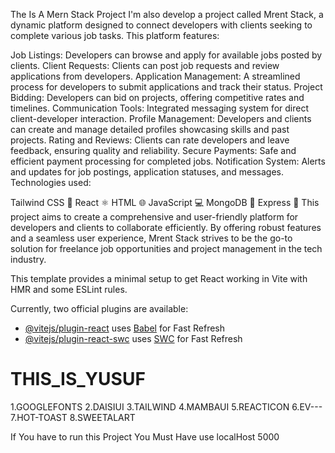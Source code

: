 The Is A Mern Stack Project
I'm also develop a project called Mrent Stack, a dynamic platform designed to connect developers with clients seeking to complete various job tasks. This platform features:

Job Listings: Developers can browse and apply for available jobs posted by clients.
Client Requests: Clients can post job requests and review applications from developers.
Application Management: A streamlined process for developers to submit applications and track their status.
Project Bidding: Developers can bid on projects, offering competitive rates and timelines.
Communication Tools: Integrated messaging system for direct client-developer interaction.
Profile Management: Developers and clients can create and manage detailed profiles showcasing skills and past projects.
Rating and Reviews: Clients can rate developers and leave feedback, ensuring quality and reliability.
Secure Payments: Safe and efficient payment processing for completed jobs.
Notification System: Alerts and updates for job postings, application statuses, and messages.
Technologies used:

Tailwind CSS 🎨
React ⚛️
HTML 🌐
JavaScript 💻
MongoDB 🍃
Express 🚂
This project aims to create a comprehensive and user-friendly platform for developers and clients to collaborate efficiently. By offering robust features and a seamless user experience, Mrent Stack strives to be the go-to solution for freelance job opportunities and project management in the tech industry.

This template provides a minimal setup to get React working in Vite with HMR and some ESLint rules.

Currently, two official plugins are available:

- [@vitejs/plugin-react](https://github.com/vitejs/vite-plugin-react/blob/main/packages/plugin-react/README.md) uses [Babel](https://babeljs.io/) for Fast Refresh
- [@vitejs/plugin-react-swc](https://github.com/vitejs/vite-plugin-react-swc) uses [SWC](https://swc.rs/) for Fast Refresh
# THIS_IS_YUSUF
1.GOOGLEFONTS
2.DAISIUI
3.TAILWIND
4.MAMBAUI
5.REACTICON
6.EV---
7.HOT-TOAST
8.SWEETALART


If You have to run this Project You Must Have use localHost 5000


